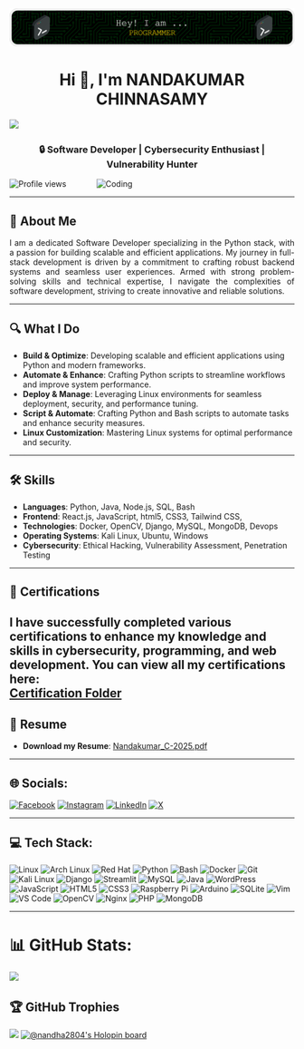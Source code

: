 <div align="center">
  <img src="https://github.com/KIRAN-KUMAR-K3/badges/blob/main/BANNER7.png" alt="Logo">
</div>
<h1 align="center">Hi 👋, I'm NANDAKUMAR CHINNASAMY</h1>

<a href="https://github.com/404"><img src="https://user-images.githubusercontent.com/73097560/115834477-dbab4500-a447-11eb-908a-139a6edaec5c.gif"></a>
<h3><p align="center"><b>🔒 Software Developer | Cybersecurity Enthusiast | Vulnerability Hunter</b></p></h3>

<img align="right" alt="Coding" width="350" src="https://media.tenor.com/rePDfDWO3XoAAAAd/hacking.gif">

<p align="left"> 
  <img src="https://komarev.com/ghpvc/?username=kiran-kumar-k3&label=Profile%20views&color=0e75b6&style=flat" alt="Profile views">
</p>

---
## 🚀 About Me
<div style="text-align: justify;">
I am a dedicated Software Developer specializing in the Python stack, with a passion for building scalable and efficient applications. My journey in full-stack development is driven by a commitment to crafting robust backend systems and seamless user experiences. Armed with strong problem-solving skills and technical expertise, I navigate the complexities of software development, striving to create innovative and reliable solutions.
</div>

---
## 🔍 What I Do

- **Build & Optimize**: Developing scalable and efficient applications using Python and modern frameworks.
- **Automate & Enhance**: Crafting Python scripts to streamline workflows and improve system performance.
- **Deploy & Manage**: Leveraging Linux environments for seamless deployment, security, and performance tuning.
- **Script & Automate**: Crafting Python and Bash scripts to automate tasks and enhance security measures.
- **Linux Customization**: Mastering Linux systems for optimal performance and security.

---

## 🛠️ Skills
- **Languages**: Python, Java, Node.js, SQL, Bash
- **Frontend**: React.js, JavaScript, html5, CSS3, Tailwind CSS,
- **Technologies**: Docker, OpenCV, Django, MySQL, MongoDB, Devops
- **Operating Systems**: Kali Linux, Ubuntu, Windows
- **Cybersecurity**: Ethical Hacking, Vulnerability Assessment, Penetration Testing
---
## 📜 Certifications
I have successfully completed various certifications to enhance my knowledge and skills in cybersecurity, programming, and web development. You can view all my certifications here:  
[**Certification Folder**](https://drive.google.com/drive/u/0/folders/1oVRnwNEBzYflawwZx8AQ135OqOQfiZxn)
---
## 📄 Resume
- **Download my Resume**: [Nandakumar_C-2025.pdf](https://docs.google.com/document/d/16CmUamzH6pcTC9ehYbb4cLyvYyJbe_5TmbvRQ6AbKfQ/edit?tab=t.0)
---
## 🌐 Socials:
[![Facebook](https://img.shields.io/badge/Facebook-%231877F2.svg?logo=Facebook&logoColor=white)]()
[![Instagram](https://img.shields.io/badge/Instagram-%23E4405F.svg?logo=Instagram&logoColor=white)]()
[![LinkedIn](https://img.shields.io/badge/LinkedIn-%230077B5.svg?logo=linkedin&logoColor=white)](https://www.linkedin.com/in/nandakumar-chinnasamy-835ba9286/)
[![X](https://img.shields.io/badge/X-black.svg?logo=X&logoColor=white)]() 

---
## 💻 Tech Stack:
![Linux](https://img.shields.io/badge/Linux-%23FCC624.svg?style=flat&logo=linux&logoColor=black)
![Arch Linux](https://img.shields.io/badge/Arch_Linux-%231793D1.svg?style=flat&logo=arch-linux&logoColor=white)
![Red Hat](https://img.shields.io/badge/Red_Hat-%23EE0000.svg?style=flat&logo=red-hat&logoColor=white)
![Python](https://img.shields.io/badge/Python-%23FFD43B.svg?style=flat&logo=python&logoColor=blue)
![Bash](https://img.shields.io/badge/Bash-%23121011.svg?style=flat&logo=gnu-bash&logoColor=white)
![Docker](https://img.shields.io/badge/Docker-%230db7ed.svg?style=flat&logo=docker&logoColor=white)
![Git](https://img.shields.io/badge/Git-%23F05032.svg?style=flat&logo=git&logoColor=white)
![Kali Linux](https://img.shields.io/badge/Kali_Linux-%23557C94.svg?style=flat&logo=kalilinux&logoColor=white)
![Django](https://img.shields.io/badge/Django-%23092E20.svg?style=flat&logo=django&logoColor=white)
![Streamlit](https://img.shields.io/badge/Streamlit-%FF4B4B.svg?style=flat&logo=streamlit&logoColor=white)
![MySQL](https://img.shields.io/badge/MySQL-%2300f.svg?style=flat&logo=mysql&logoColor=white)
![Java](https://img.shields.io/badge/Java-%23ED8B00.svg?style=flat&logo=java&logoColor=white)
![WordPress](https://img.shields.io/badge/WordPress-%23117AC9.svg?style=flat&logo=wordpress&logoColor=white)
![JavaScript](https://img.shields.io/badge/JavaScript-%23F7DF1E.svg?style=flat&logo=javascript&logoColor=black)
![HTML5](https://img.shields.io/badge/HTML5-%23E34F26.svg?style=flat&logo=html5&logoColor=white)
![CSS3](https://img.shields.io/badge/CSS3-%231572B6.svg?style=flat&logo=css3&logoColor=white)
![Raspberry Pi](https://img.shields.io/badge/Raspberry_Pi-%23A22846.svg?style=flat&logo=raspberry-pi&logoColor=white)
![Arduino](https://img.shields.io/badge/Arduino-%2300979D.svg?style=flat&logo=arduino&logoColor=white)
![SQLite](https://img.shields.io/badge/SQLite-%2307405E.svg?style=flat&logo=sqlite&logoColor=white)
![Vim](https://img.shields.io/badge/Vim-%2311AB00.svg?style=flat&logo=vim&logoColor=white)
![VS Code](https://img.shields.io/badge/VS_Code-%23007ACC.svg?style=flat&logo=visual-studio-code&logoColor=white)
![OpenCV](https://img.shields.io/badge/OpenCV-%23white.svg?style=flat&logo=opencv&logoColor=5C3EE8)
![Nginx](https://img.shields.io/badge/Nginx-%23009639.svg?style=flat&logo=nginx&logoColor=white)
![PHP](https://img.shields.io/badge/PHP-%23777BB4.svg?style=flat&logo=php&logoColor=white)
![MongoDB](https://img.shields.io/badge/MongoDB-%2347A248.svg?style=flat&logo=mongodb&logoColor=white)

---
# 📊 GitHub Stats:
![](https://github-readme-streak-stats.herokuapp.com/?user=nandha2804&theme=highcontrast&hide_border=false)

 ## 🏆 GitHub Trophies
![](https://github-profile-trophy.vercel.app/?username=nandha2804&theme=juicyfresh&no-frame=false&no-bg=false&margin-w=4)
[![@nandha2804's Holopin board](https://holopin.me/nandha2804)](https://holopin.io/@nandha2804)

